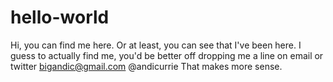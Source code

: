 # hello-world
Hi, you can find me here.
Or at least, you can see that I've been here. I guess to actually find me, you'd be better off dropping me a line on email or twitter
bigandic@gmail.com
@andicurrie
That makes more sense.
